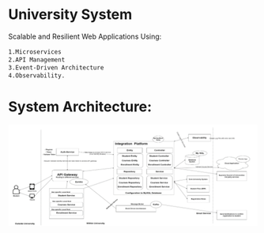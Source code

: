 # University System
Scalable and Resilient Web Applications Using:

    1.Microservices
    2.API Management
    3.Event-Driven Architecture
    4.Observability.
    
# System Architecture: 

![img_2.png](img_2.png)